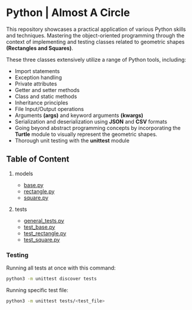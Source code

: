 # Python | Almost A Circle

This repository showcases a practical application of various Python skills and techniques. Mastering the object-oriented programming through the context of implementing and testing classes related to geometric shapes **(Rectangles and Squares)**.

These three classes extensively utilize a range of Python tools, including:

- Import statements
- Exception handling
- Private attributes
- Getter and setter methods
- Class and static methods
- Inheritance principles
- File Input/Output operations
- Arguments **(args)** and keyword arguments **(kwargs)**
- Serialization and deserialization using **JSON** and **CSV** formats
- Going beyond abstract programming concepts by incorporating the **Turtle** module to visually represent the geometric shapes. 
- Thorough unit testing with the **unittest** module

## Table of Content

1. models

    - [base.py](base.py)
    - [rectangle.py](rectangle.py)
    - [square.py](square.py)

2. tests

	- [general_tests.py](general_tests.py)
	- [test_base.py](test_base.py)
	- [test_rectangle.py](test_rectangle.py)
	- [test_square.py](test_square.py)

### Testing

Running all tests at once with this command:

```bash
python3 -m unittest discover tests
```
Running specific test file:

```bash
python3 -m unittest tests/<test_file>
```